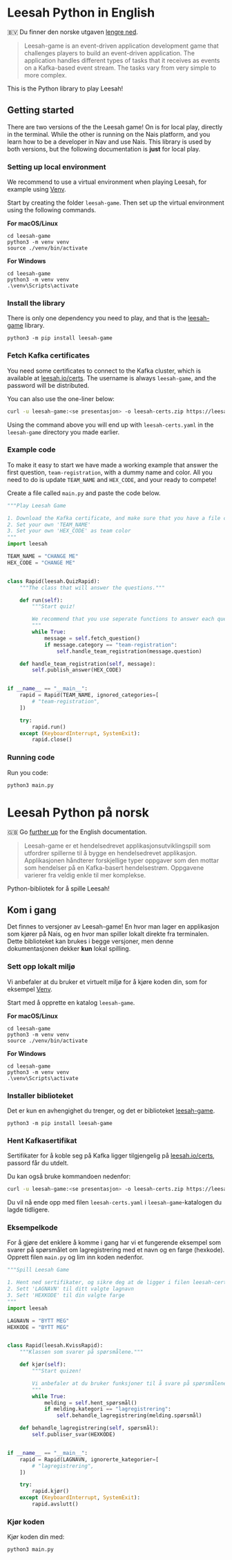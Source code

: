 # Leesah Python in English

🇧🇻 Du finner den norske utgaven [lengre ned](#leesah-python-på-norsk).

> Leesah-game is an event-driven application development game that challenges players to build an event-driven application.
> The application handles different types of tasks that it receives as events on a Kafka-based event stream.
> The tasks vary from very simple to more complex.

This is the Python library to play Leesah!

## Getting started

There are two versions of the the Leesah game!
On is for local play, directly in the terminal.
While the other is running on the Nais platform, and you learn how to be a developer in Nav and use Nais.
This library is used by both versions, but the following documentation is **just** for local play.

### Setting up local environment

We recommend to use a virtual environment when playing Leesah, for example using [Venv](https://packaging.python.org/en/latest/guides/installing-using-pip-and-virtual-environments/).

Start by creating the folder `leesah-game`.
Then set up the virtual environment using the following commands.

**For macOS/Linux**
```shell
cd leesah-game
python3 -m venv venv
source ./venv/bin/activate
```

**For Windows**
```shell
cd leesah-game
python3 -m venv venv
.\venv\Scripts\activate
```

### Install the library

There is only one dependency you need to play, and that is the [leesah-game](https://pypi.org/project/leesah-game/) library.

```shell
python3 -m pip install leesah-game
```

### Fetch Kafka certificates

You need some certificates to connect to the Kafka cluster, which is available at [leesah.io/certs](https://leesah.io/certs).
The username is always `leesah-game`, and the password will be distributed.

You can also use the one-liner below:

```bash
curl -u leesah-game:<se presentasjon> -o leesah-certs.zip https://leesah.io/certs && unzip leesah-certs.zip
```

Using the command above you will end up with `leesah-certs.yaml` in the `leesah-game` directory you made earlier.

### Example code

To make it easy to start we have made a working example that answer the first question, `team-registration`, with a dummy name and color.
All you need to do is update `TEAM_NAME` and `HEX_CODE`, and your ready to compete!

Create a file called `main.py` and paste the code below.

```python
"""Play Leesah Game

1. Download the Kafka certificate, and make sure that you have a file called leesah-certs.yaml in the same directory as this file
2. Set your own 'TEAM_NAME'
3. Set your own 'HEX_CODE' as team color
"""
import leesah

TEAM_NAME = "CHANGE ME"
HEX_CODE = "CHANGE ME"


class Rapid(leesah.QuizRapid):
    """The class that will answer the questions."""

    def run(self):
        """Start quiz!

        We recommend that you use seperate functions to answer each question.
        """
        while True:
            message = self.fetch_question()
            if message.category == "team-registration":
                self.handle_team_registration(message.question)

    def handle_team_registration(self, message):
        self.publish_answer(HEX_CODE)


if __name__ == "__main__":
    rapid = Rapid(TEAM_NAME, ignored_categories=[
        # "team-registration",
    ])

    try:
        rapid.run()
    except (KeyboardInterrupt, SystemExit):
        rapid.close()
```

### Running code

Run you code:

```shell
python3 main.py
```

# Leesah Python på norsk

🇬🇧 Go [further up](#leesah-python-in-english) for the English documentation.

> Leesah-game er et hendelsedrevet applikasjonsutviklingspill som utfordrer spillerne til å bygge en hendelsedrevet applikasjon. 
> Applikasjonen håndterer forskjellige typer oppgaver som den mottar som hendelser på en Kafka-basert hendelsestrøm. 
> Oppgavene varierer fra veldig enkle til mer komplekse.

Python-bibliotek for å spille Leesah!

## Kom i gang

Det finnes to versjoner av Leesah-game!
En hvor man lager en applikasjon som kjører på Nais, og en hvor man spiller lokalt direkte fra terminalen.
Dette biblioteket kan brukes i begge versjoner, men denne dokumentasjonen dekker **kun** lokal spilling.

### Sett opp lokalt miljø

Vi anbefaler at du bruker et virtuelt miljø for å kjøre koden din, som for eksempel [Venv](https://packaging.python.org/en/latest/guides/installing-using-pip-and-virtual-environments/).

Start med å opprette en katalog `leesah-game`.

**For macOS/Linux**
```shell
cd leesah-game
python3 -m venv venv
source ./venv/bin/activate
```

**For Windows**
```shell
cd leesah-game
python3 -m venv venv
.\venv\Scripts\activate
```

### Installer biblioteket

Det er kun en avhengighet du trenger, og det er biblioteket [leesah-game](https://pypi.org/project/leesah-game/).

```shell
python3 -m pip install leesah-game
```

### Hent Kafkasertifikat

Sertifikater for å koble seg på Kafka ligger tilgjengelig på [leesah.io/certs](https://leesah.io/certs), passord får du utdelt.

Du kan også bruke kommandoen nedenfor:

```bash
curl -u leesah-game:<se presentasjon> -o leesah-certs.zip https://leesah.io/certs && unzip leesah-certs.zip
```

Du vil nå ende opp med filen `leesah-certs.yaml` i `leesah-game`-katalogen du lagde tidligere.

### Eksempelkode

For å gjøre det enklere å komme i gang har vi et fungerende eksempel som svarer på spørsmålet om lagregistrering med et navn og en farge (hexkode).
Opprett filen `main.py` og lim inn koden nedenfor.

```python
"""Spill Leesah Game

1. Hent ned sertifikater, og sikre deg at de ligger i filen leesah-certs.yaml
2. Sett 'LAGNAVN' til ditt valgte lagnavn
3. Sett 'HEXKODE' til din valgte farge
"""
import leesah

LAGNAVN = "BYTT MEG"
HEXKODE = "BYTT MEG"


class Rapid(leesah.KvissRapid):
    """Klassen som svarer på spørsmålene."""

    def kjør(self):
        """Start quizen!

        Vi anbefaler at du bruker funksjoner til å svare på spørsmålene.
        """
        while True:
            melding = self.hent_spørsmål()
            if melding.kategori == "lagregistrering":
                self.behandle_lagregistrering(melding.spørsmål)

    def behandle_lagregistrering(self, spørsmål):
        self.publiser_svar(HEXKODE)


if __name__ == "__main__":
    rapid = Rapid(LAGNAVN, ignorerte_kategorier=[
        # "lagregistrering",
    ])

    try:
        rapid.kjør()
    except (KeyboardInterrupt, SystemExit):
        rapid.avslutt()
```

### Kjør koden

Kjør koden din med:

```shell
python3 main.py
```

